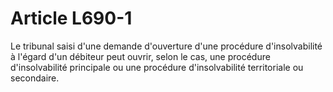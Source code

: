 # Article L690-1

<p>Le tribunal saisi d'une demande d'ouverture d'une procédure d'insolvabilité à l'égard d'un débiteur peut ouvrir, selon le cas, une procédure d'insolvabilité principale ou une procédure d'insolvabilité territoriale ou secondaire.</p>